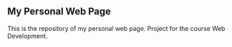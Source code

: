## My Personal Web Page

This is the repository of my personal web page. Project for the course Web Development.
